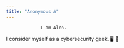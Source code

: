 ```yaml
---
title: "Anonymous A"
---
```


                 I am Alen.
I consider myself as a cybersecurity geek. 🖥️ 🤯



